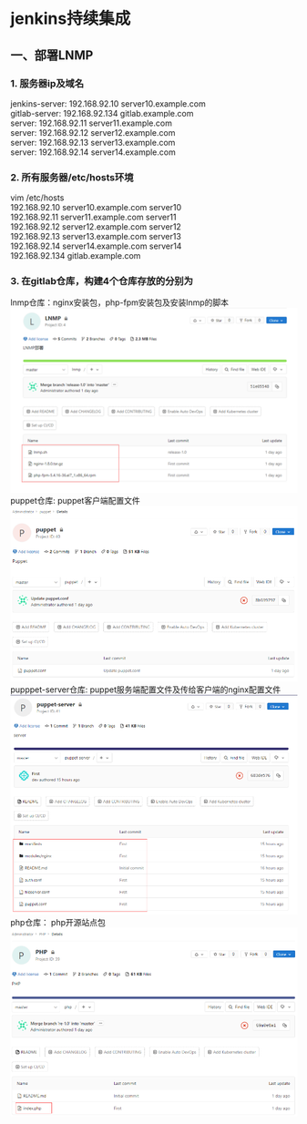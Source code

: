# jenkins持续集成
## 一、部署LNMP  
### 1. 服务器ip及域名  
jenkins-server: 192.168.92.10  server10.example.com  
gitlab-server: 192.168.92.134  gitlab.example.com  
server: 192.168.92.11  server11.example.com   
server: 192.168.92.12  server12.example.com   
server: 192.168.92.13  server13.example.com  
server: 192.168.92.14  server14.example.com   
### 2. 所有服务器/etc/hosts环境  
vim /etc/hosts  
192.168.92.10  server10.example.com  server10  
192.168.92.11  server11.example.com  server11  
192.168.92.12  server12.example.com  server12  
192.168.92.13  server13.example.com  server13  
192.168.92.14  server14.example.com  server14  
192.168.92.134 gitlab.example.com  
### 3. 在gitlab仓库，构建4个仓库存放的分别为  
lnmp仓库：nginx安装包，php-fpm安装包及安装lnmp的脚本  
![image](https://github.com/pingan5200/jenkins/blob/master/lnmp.png)  
puppet仓库: puppet客户端配置文件  
![image](https://github.com/pingan5200/jenkins/blob/master/puppet.png)  
pupppet-server仓库: puppet服务端配置文件及传给客户端的nginx配置文件 
![image](https://github.com/pingan5200/jenkins/blob/master/puppet-server.png)  
php仓库： php开源站点包  
![image](https://github.com/pingan5200/jenkins/blob/master/php.png)  



